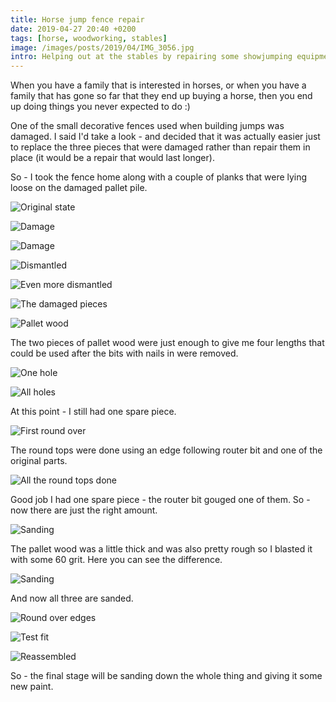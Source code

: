 ```yaml
---
title: Horse jump fence repair
date: 2019-04-27 20:40 +0200
tags: [horse, woodworking, stables]
image: /images/posts/2019/04/IMG_3056.jpg
intro: Helping out at the stables by repairing some showjumping equipment
---
```


When you have a family that is interested in horses, or when you have a family that has gone so far that they end up buying a horse, then you end up doing things you never expected to do :)

One of the small decorative fences used when building jumps was damaged. I said I'd take a look - and decided that it was actually easier just to replace the three pieces that were damaged rather than repair them in place (it would be a repair that would last longer).

So - I took the fence home along with a couple of planks that were lying loose on the damaged pallet pile.

![Original state](/images/posts/2019/04/IMG_3038.jpg)

![Damage](/images/posts/2019/04/IMG_3039.jpg)

![Damage](/images/posts/2019/04/IMG_3040.jpg)

![Dismantled](/images/posts/2019/04/IMG_3042.jpg)

![Even more dismantled](/images/posts/2019/04/IMG_3044.jpg)

![The damaged pieces](/images/posts/2019/04/IMG_3045.jpg)

![Pallet wood](/images/posts/2019/04/IMG_3046.jpg)

The two pieces of pallet wood were just enough to give me four lengths that could be used after the bits with nails in were removed.

![One hole](/images/posts/2019/04/IMG_3047.jpg)

![All holes](/images/posts/2019/04/IMG_3048.jpg)

At this point - I still had one spare piece.

![First round over](/images/posts/2019/04/IMG_3049.jpg)

The round tops were done using an edge following router bit and one of the original parts.

![All the round tops done](/images/posts/2019/04/IMG_3050.jpg)

Good job I had one spare piece - the router bit gouged one of them. So - now there are just the right amount.

![Sanding](/images/posts/2019/04/IMG_3051.jpg)

The pallet wood was a little thick and was also pretty rough so I blasted it with some 60 grit. Here you can see the difference.

![Sanding](/images/posts/2019/04/IMG_3052.jpg)

And now all three are sanded. 

![Round over edges](/images/posts/2019/04/IMG_3054.jpg)

![Test fit](/images/posts/2019/04/IMG_3055.jpg)

![Reassembled](/images/posts/2019/04/IMG_3056.jpg)

So - the final stage will be sanding down the whole thing and giving it some new paint.
